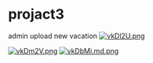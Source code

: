 # projact3

admin upload new vacation
<a href="https://imge.to/i/vkDl2U"><img src="https://b.imge.to/2019/12/04/vkDl2U.md.png" alt="vkDl2U.png" border="0" /></a>

<a href="https://imge.to/i/vkDm2V"><img src="https://b.imge.to/2019/12/04/vkDm2V.png" alt="vkDm2V.png" border="0" /></a>
<a href="https://imge.to/i/vkDbMi"><img src="https://b.imge.to/2019/12/04/vkDbMi.md.png" alt="vkDbMi.md.png" border="0"></a>
